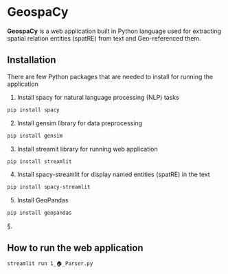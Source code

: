 # GeospaCy


**GeospaCy** is a web application built in Python language used for extracting spatial relation entities (spatRE) from text and Geo-referenced them. 

## Installation
There are few Python packages that are needed to install for running the application

1. Install spacy for natural language processing (NLP) tasks 
```sh
pip install spacy
```
2. Install gensim library for data preprocessing
```sh
pip install gensim
```
3. Install streamit library for running web application 
```sh
pip install streamlit
```
4. Install spacy-streamlit for display named entities (spatRE) in the text 
```sh
pip install spacy-streamlit
```

5. Install GeoPandas
```sh
pip install geopandas
```

§. 

## How to run the web application

```sh
streamlit run 1_🏠_Parser.py
```
